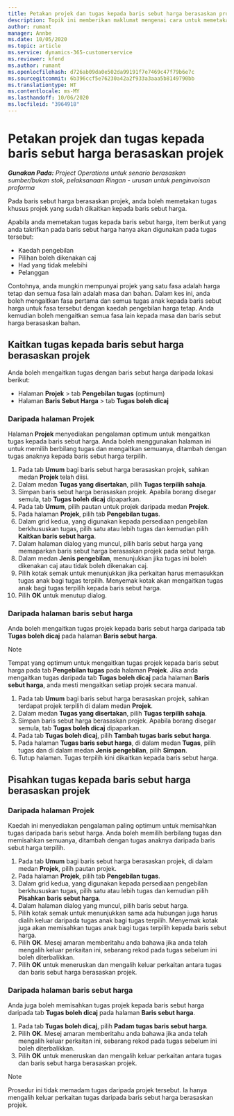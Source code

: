 ```yaml
---
title: Petakan projek dan tugas kepada baris sebut harga berasaskan projek
description: Topik ini memberikan maklumat mengenai cara untuk memetakan projek dan tugas kepada baris tugas berasaskan projek.
author: rumant
manager: Annbe
ms.date: 10/05/2020
ms.topic: article
ms.service: dynamics-365-customerservice
ms.reviewer: kfend
ms.author: rumant
ms.openlocfilehash: d726ab09da0e502da99191f7e7469c47f79b6e7c
ms.sourcegitcommit: 6b396ccf5e76230a42a2f933a3aaa5b8149790bb
ms.translationtype: HT
ms.contentlocale: ms-MY
ms.lasthandoff: 10/06/2020
ms.locfileid: "3964918"
---
```

# <a name="map-projects-and-tasks-to-a-project-based-quote-line"></a>Petakan projek dan tugas kepada baris sebut harga berasaskan projek

_**Gunakan Pada:** Project Operations untuk senario berasaskan sumber/bukan stok, pelaksanaan Ringan - urusan untuk penginvoisan proforma_

Pada baris sebut harga berasaskan projek, anda boleh memetakan tugas khusus projek yang sudah dikaitkan kepada baris sebut harga.

Apabila anda memetakan tugas kepada baris sebut harga, item berikut yang anda takrifkan pada baris sebut harga hanya akan digunakan pada tugas tersebut:

- Kaedah pengebilan
- Pilihan boleh dikenakan caj
- Had yang tidak melebihi
- Pelanggan

Contohnya, anda mungkin mempunyai projek yang satu fasa adalah harga tetap dan semua fasa lain adalah masa dan bahan. Dalam kes ini, anda boleh mengaitkan fasa pertama dan semua tugas anak kepada baris sebut harga untuk fasa tersebut dengan kaedah pengebilan harga tetap. Anda kemudian boleh mengaitkan semua fasa lain kepada masa dan baris sebut harga berasaskan bahan.

## <a name="associate-tasks-to-project-based-quote-lines"></a>Kaitkan tugas kepada baris sebut harga berasaskan projek

Anda boleh mengaitkan tugas dengan baris sebut harga daripada lokasi berikut:

- Halaman **Projek** > tab **Pengebilan tugas** (optimum)
- Halaman **Baris Sebut Harga** > tab **Tugas boleh dicaj** 

### <a name="from-the-project-page"></a>Daripada halaman Projek

Halaman **Projek** menyediakan pengalaman optimum untuk mengaitkan tugas kepada baris sebut harga. Anda boleh menggunakan halaman ini untuk memilih berbilang tugas dan mengaitkan semuanya, ditambah dengan tugas anaknya kepada baris sebut harga terpilih.

1. Pada tab **Umum** bagi baris sebut harga berasaskan projek, sahkan medan **Projek** telah diisi.
2. Dalam medan **Tugas yang disertakan**, pilih **Tugas terpilih sahaja**.
3. Simpan baris sebut harga berasaskan projek. Apabila borang disegar semula, tab **Tugas boleh dicaj** dipaparkan.
4. Pada tab **Umum**, pilih pautan untuk projek daripada medan **Projek**.
5. Pada halaman **Projek**, pilih tab **Pengebilan tugas**.
6. Dalam grid kedua, yang digunakan kepada persediaan pengebilan berkhususkan tugas, pilih satu atau lebih tugas dan kemudian pilih **Kaitkan baris sebut harga**.
7. Dalam halaman dialog yang muncul, pilih baris sebut harga yang memaparkan baris sebut harga berasaskan projek pada sebut harga.
8. Dalam medan **Jenis pengebilan**, menunjukkan jika tugas ini boleh dikenakan caj atau tidak boleh dikenakan caj.
9. Pilih kotak semak untuk menunjukkan jika perkaitan harus memasukkan tugas anak bagi tugas terpilih. Menyemak kotak akan mengaitkan tugas anak bagi tugas terpilih kepada baris sebut harga.
10. Pilih **OK** untuk menutup dialog.

### <a name="from-the-quote-line-page"></a>Daripada halaman baris sebut harga

Anda boleh mengaitkan tugas projek kepada baris sebut harga daripada tab **Tugas boleh dicaj** pada halaman **Baris sebut harga**.

>[!NOTE]
>Tempat yang optimum untuk mengaitkan tugas projek kepada baris sebut harga pada tab **Pengebilan tugas** pada halaman **Projek**. Jika anda mengaitkan tugas daripada tab **Tugas boleh dicaj** pada halaman **Baris sebut harga**, anda mesti mengaitkan setiap projek secara manual.

1. Pada tab **Umum** bagi baris sebut harga berasaskan projek, sahkan terdapat projek terpilih di dalam medan **Projek**.
2. Dalam medan **Tugas yang disertakan**, pilih **Tugas terpilih sahaja**.
3. Simpan baris sebut harga berasaskan projek. Apabila borang disegar semula, tab **Tugas boleh dicaj** dipaparkan.
4. Pada tab **Tugas boleh dicaj**, pilih **Tambah tugas baris sebut harga**.
5. Pada halaman **Tugas baris sebut harga**, di dalam medan **Tugas**, pilih tugas dan di dalam medan **Jenis pengebilan**, pilih **Simpan**. 
6. Tutup halaman. Tugas terpilih kini dikaitkan kepada baris sebut harga.

## <a name="disassociate-tasks-from-projectbased-quote-lines"></a>Pisahkan tugas kepada baris sebut harga berasaskan projek

### <a name="from-the-project-page"></a>Daripada halaman Projek

Kaedah ini menyediakan pengalaman paling optimum untuk memisahkan tugas daripada baris sebut harga. Anda boleh memilih berbilang tugas dan memisahkan semuanya, ditambah dengan tugas anaknya daripada baris sebut harga terpilih.

1. Pada tab **Umum** bagi baris sebut harga berasaskan projek, di dalam medan **Projek**, pilih pautan projek.
2. Pada halaman **Projek**, pilih tab **Pengebilan tugas**.
3. Dalam grid kedua, yang digunakan kepada persediaan pengebilan berkhususkan tugas, pilih satu atau lebih tugas dan kemudian pilih **Pisahkan baris sebut harga**.
4. Dalam halaman dialog yang muncul, pilih baris sebut harga.
5. Pilih kotak semak untuk menunjukkan sama ada hubungan juga harus dialih keluar daripada tugas anak bagi tugas terpilih. Menyemak kotak juga akan memisahkan tugas anak bagi tugas terpilih kepada baris sebut harga.
6. Pilih **OK**. Mesej amaran memberitahu anda bahawa jika anda telah mengalih keluar perkaitan ini, sebarang rekod pada tugas sebelum ini boleh diterbalikkan. 
7. Pilih **OK** untuk meneruskan dan mengalih keluar perkaitan antara tugas dan baris sebut harga berasaskan projek.

### <a name="from-the-quote-line-page"></a>Daripada halaman baris sebut harga

Anda juga boleh memisahkan tugas projek kepada baris sebut harga daripada tab **Tugas boleh dicaj** pada halaman **Baris sebut harga**.

1. Pada tab **Tugas boleh dicaj**, pilih **Padam tugas baris sebut harga**.
2. Pilih **OK**. Mesej amaran memberitahu anda bahawa jika anda telah mengalih keluar perkaitan ini, sebarang rekod pada tugas sebelum ini boleh diterbalikkan. 
3. Pilih **OK** untuk meneruskan dan mengalih keluar perkaitan antara tugas dan baris sebut harga berasaskan projek.

>[!NOTE]
> Prosedur ini tidak memadam tugas daripada projek tersebut. Ia hanya mengalih keluar perkaitan tugas daripada baris sebut harga berasaskan projek.
